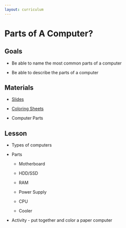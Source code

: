 ```yaml
---
layout: curriculum
---
```


# Parts of A Computer?

## Goals

* Be able to name the most common parts of a computer

* Be able to describe the parts of a computer

## Materials

* [Slides](https://docs.google.com/presentation/d/142CZUQFR5LM_zhoZVJRIN_JKHuuxgo2HrTgM3mE6aOg/edit?usp=sharing)

* [Coloring Sheets](https://drive.google.com/file/d/1b6Qdq0u6kKglePo-BzBYgZZkFaWlXm-N/view?usp=sharing)

* Computer Parts

## Lesson

* Types of computers 

* Parts

  * Motherboard

  * HDD/SSD

  * RAM

  * Power Supply

  * CPU 

  * Cooler

* Activity - put together and color a paper computer
